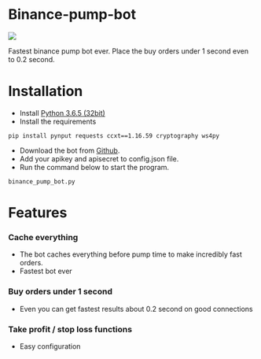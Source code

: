# Binance-pump-bot

![](https://image.ibb.co/kpCga9/make_money.jpg)

Fastest binance pump bot ever. Place the buy orders under 1 second even to 0.2 second. 

# Installation  
* Install [Python 3.6.5 (32bit)](https://www.python.org/ftp/python/3.6.5/python-3.6.5.exe)
* Install the requirements
```
pip install pynput requests ccxt==1.16.59 cryptography ws4py
```
* Download the bot from [Github](https://github.com/lukacci/binance-pump-bot/archive/master.zip). 
* Add your apikey and apisecret to config.json file. 
* Run the command below to start the program. 
```
binance_pump_bot.py 
```

# Features
### Cache everything
  * The bot caches everything before pump time to make incredibly fast orders. 
  * Fastest bot ever
### Buy orders under 1 second 
  * Even you can get fastest results about 0.2 second on good connections
### Take profit / stop loss functions
  * Easy configuration 
  
  
  


